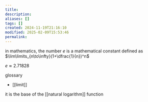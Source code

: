 ```yaml
---
title: 
description: 
aliases: []
tags: []
created: 2024-11-19T21:16:10
modified: 2025-02-09T15:53:46
permalink:
---
```


in mathematics, the number $e$ is a mathematical constant defined as $\lim\limits_{n\to\infty}(1+\dfrac{1}{n})^n$

$e\approx2.71828$

glossary
- [[limit]]

it is the base of the [[natural logarithm]] function
